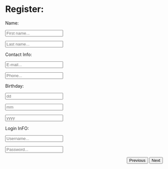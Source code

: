<form id="regForm" action="">

<h1>Register:</h1>
  
<div class="tab">Name:
  <p><input placeholder="First name..." oninput="this.className = ''"></p>
  <p><input placeholder="Last name..." oninput="this.className = ''"></p>
</div>

<div class="tab">Contact Info:
  <p><input placeholder="E-mail..." oninput="this.className = ''"></p>
  <p><input placeholder="Phone..." oninput="this.className = ''"></p>
</div>

<div class="tab">Birthday:
  <p><input placeholder="dd" oninput="this.className = ''"></p>
  <p><input placeholder="mm" oninput="this.className = ''"></p>
  <p><input placeholder="yyyy" oninput="this.className = ''"></p>
</div>

<div class="tab">Login InFO:
  <p><input placeholder="Username..." oninput="this.className = ''"></p>
  <p><input placeholder="Password..." oninput="this.className = ''"></p>
</div>

<div style="overflow:auto;">
  <div style="float:right;">
    <button type="button" id="prevBtn" onclick="nextPrev(-1)">Previous</button>
    <button type="button" id="nextBtn" onclick="nextPrev(1)">Next</button>
  </div>
</div>

<!-- Circles which indicates the steps of the form: -->
<div style="text-align:center;margin-top:40px;">
  <span class="step"></span>
  <span class="step"></span>
  <span class="step"></span>
  <span class="step"></span>
</div>

</form>
